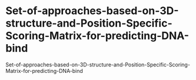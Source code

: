 # Set-of-approaches-based-on-3D-structure-and-Position-Specific-Scoring-Matrix-for-predicting-DNA-bind
Set-of-approaches-based-on-3D-structure-and-Position-Specific-Scoring-Matrix-for-predicting-DNA-bind
